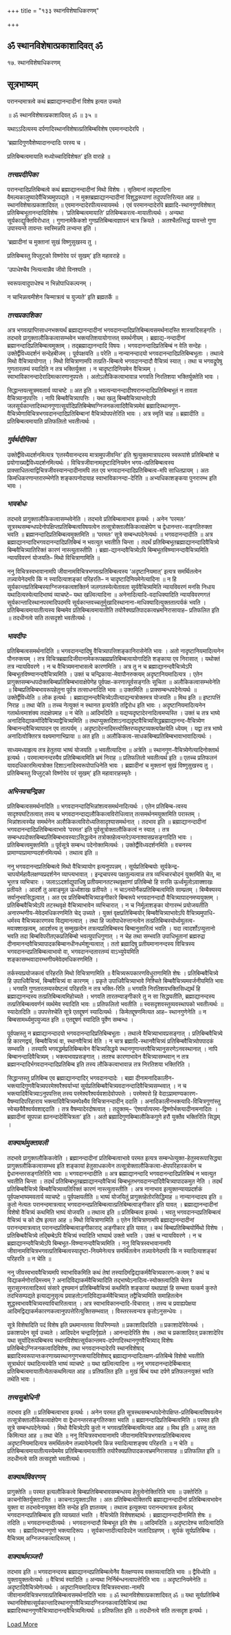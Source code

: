 +++
title = "१३३ स्थानविशेषाधिकरणम्"

+++


## ॐ स्थानविशेषात्प्रकाशादिवत् ॐ

१७. स्थानविशेषाधिकरणम्

## **सूत्रभाष्यम्**

परानन्दमात्रत्वे कथं ब्रह्माद्यानन्दादीनां विशेष इत्यत उच्यते

॥ ॐ स्थानविशेषात्प्रकाशादिवत् ॐ ॥ ३५ ॥

यथाऽऽदित्यस्य दर्पणादिस्थानविशेषात्प्रतिबिम्बविशेष एवमानन्दादेरपि ।

‘ब्रह्मादिगुणवैशेष्यादानन्दादिः परस्य च ।

प्रतिबिम्बत्वमायाति मध्योच्चादिविशेषत’ इति वाराहे ॥

### ***तत्त्वप्रदीपिका***

परानन्दादिप्रतिबिम्बत्वे कथं ब्रह्माद्यानन्दादीनां मिथो विशेषः । सृतिमानां त्वदृष्टादिना वैमल्यकालुष्यादेर्वैचित्र्यमुपपद्यते । न मुक्तब्रह्माद्यानन्दादीनां विशुद्धरूपाणां तदुपपत्तिरित्यत आह ॥ स्थानविशेषात्प्रकाशादिवत् ॥ एवमानन्दादेरपीत्यस्यायमर्थः । एवं परमानन्दादेरपि ब्रह्मादि-स्थानगुणविशेषात् प्रतिबिम्बभूतानन्दादिविशेषः । ‘प्रतिबिम्बत्वमायाति’ प्रतिबिम्बकरत्व-मायातीत्यर्थः । अन्यथा सूर्यकाद्युक्तिविरोधात् । गुणानामेकैकशो गुणप्रतिबिम्बत्वज्ञापनं चात्र क्रियते । अतश्चैतत्सिद्धं यावन्तो गुणा उपास्यन्ते तावन्तः स्वस्मिन्नपि लभ्यन्त इति ।

‘ब्रह्मादीनां च मुक्तानां सुखं विष्णुसुखस्य तु ।

प्रतिबिम्बस्तु विप्लुट्को विष्णोरेव परं सुखम्’ इति महावराहे ॥

‘उपाधेश्चैव नित्यत्वान्नैव जीवो विनश्यति ।

स्वरूपत्वादुपाधेश्च न भिन्नोपाधिकल्पनम् ।

न चाभिन्नत्वमीशेन चिन्मात्रत्वं च युज्यते’ इति ब्रह्मतर्के ॥

### ***तत्त्वप्रकाशिका***

अत्र भगवत्प्राप्तिसाधनभक्त्यर्थं ब्रह्माद्यानन्दादीनां भगवदानन्दादिप्रतिबिम्बत्वसमर्थनादस्ति शास्त्रादिसङ्गतिः । तदभावे प्रागुक्तालौकिकत्वासम्भवेन भक्त्यतिशयायोगात्तत् समर्थनीयम् । ब्रह्माद्य-नन्दादीनां ब्रह्मानन्दादिप्रतिबिम्बत्वमुक्तम् । तद्ब्रह्माद्यानन्दादि विषयः । भगवदानन्दादिप्रतिबिम्बं न वेति सन्देहः । उक्तेर्द्वैविध्यदर्शनं सन्देहबीजम् । पूर्वपक्षयति ॥ परेति ॥ नान्यानन्दादयो भगवदानन्दादिप्रतिबिम्बभूताः । तथात्वे मिथो वैचित्र्यायोगात् । मिथो विचित्राणामपि तत्प्रति-बिम्बत्वे भगवदानन्दादौ वैचित्र्यं स्यात् । तथा च भगवद्रूपेषु गुणतारतम्यं स्यादिति न तत्र भक्तिर्युक्ता । न चादृष्टादिनियमेन वैचित्र्यम् । स्वाभाविकानन्दादेरादिमत्कारणानुपपत्तेः । अतोऽलौकिकत्वाभावान्न भगवति निरतिशया भक्तिर्युक्तेति भावः ।

सिद्धान्तयत्सूत्रमवतार्य व्याचष्टे ॥ अत इति ॥ भवत्यन्यानन्दादीश्वरानन्दादिप्रतिबिम्बभूतं न तावता वैचित्र्यानुपपत्तिः । नापि बिम्बवैचित्र्यापत्तिः । यथा खलु बिम्बवैचित्र्याभावेऽपि जलसूर्यकान्तादिस्थानगुणात्सूर्यादिप्रतिबिम्बेष्वग्निजनकत्वादिवैचित्र्यमेवं ब्रह्मादिस्थानगुण-वैचित्र्येणाविचित्रभगवदानन्दादिप्रतिबिम्बानां वैचित्र्योपपत्तेरिति भावः । अत्र स्मृतिं चाह ॥ ब्रह्मादीति ॥ प्रतिबिम्बत्वमायाति प्रतिफलितो भवतीत्यर्थः ।

### ***गुर्वर्थदीपिका***

उक्तेर्द्वैविध्यदर्शनमित्यत्र ‘एतस्यैवानन्दस्य मात्रामुपजीवन्ति’ इति श्रुत्युक्तमात्रापदस्य स्वरूपांशे प्रतिबिम्बांशे च प्रयोगाख्यद्वैविध्यदर्शनमित्यर्थः । विचित्रजीवानामदृष्टादिनियमेन भगव-त्प्रतिबिम्बत्वस्य प्राक्साधितत्वाद्विचित्रजीवस्यानन्दादीनामपि तत एव भगवदानन्दादिप्रतिबिम्बत्व-मपि साधितप्रायम् । अतः किमधिकरणान्तरारम्भेणेति शङ्कापनोदायाह स्वाभाविकानन्दा-देरिति ॥ अभ्यधिकाशङ्कया पुनरारम्भ इति भावः ।

### ***भावबोधः***

तदभावे प्रागुक्तालौकिकत्वासम्भवेनेति । तदभावे प्रतिबिम्बत्वाभाव इत्यर्थः । अनेन ‘परमतः’ सूत्रस्थसम्बन्धपदेनोपक्षिप्तप्रतिबिम्बत्वविषयत्वेन तत्सूत्रोक्तालौकिकत्वाक्षेपेण च द्वेधानन्तर-सङ्गतिरुक्ता भवति ॥ ब्रह्मानन्दादिप्रतिबिम्बत्वमुक्तमिति ॥ ‘परमतः’ सूत्रे सम्बन्धपदेनेत्यर्थः ॥ भगवदानन्दादीति ॥ अत्र ब्रह्माद्यानन्दादिभगवदानन्दादिप्रतिबिम्बं न भवत्युत भवतीति चिन्ता । तदर्थं प्रतिबिम्बभूतब्रह्माद्यानन्दादिवैचित्र्ये बिम्बवैचित्र्यातिरिक्तं कारणं नास्त्युतास्तीति । ब्रह्मा-द्यानन्दवैचित्र्येऽपि बिम्बभूतविष्ण्वानन्दावैचित्र्यमिति न्यायविवरणं योजयति– मिथो विचित्राणामिति ॥

ननु विचित्रस्वभावानामपि जीवानामविचित्रभगवत्प्रतिबिम्बत्वस्य ‘अदृष्टानियमात्’ इत्यत्र समर्थितत्वेन तन्न्यायेनेदमपि किं न स्यादित्याशङ्कां परिहरति– न चादृष्टादिनियमेनेत्यादिना ॥ न हि सूर्यकान्तप्रतिबिम्बस्याग्निजनकत्वशक्तिर्न जलगतस्येत्येतावता सूर्यवैचित्र्यमिति न्यायविवरणं मनसि निधाय यथादित्यस्येत्यादिभाष्यं व्याचष्टे– यथा खल्वित्यादिना ॥ अनेनादित्यादि-वदाधिक्यादिति न्यायविवरणगतं सूर्यकान्तादिस्थानपरमादिपदमपि सूर्यकान्तवच्चतुर्मुखादिस्थानाना-माधिक्यादित्युक्ततात्पर्यकं भवति । प्रतिबिम्बत्वमायातीत्यस्य बिम्बमेव प्रतिबिम्बत्वमायातीति तयोरैक्यप्रतिपादकत्वभ्रमनिरासायाह– प्रतिफलित इति ॥ तदधीनत्वे सति तत्सदृशो भवतीत्यर्थः ।

### ***भावदीपः***

प्रतिबिम्बत्वसमर्थनादिति ॥ भगवदानन्दादिषु वैचित्र्यापत्तिशङ्कानिरासेनेति भावः । अतो नादृष्टानियमादित्यनेन पौनरुक्त्यम् । तत्र विचित्रब्रह्मादिजीवानामेकरूपब्रह्मप्रतिबिम्बत्वायोगादिति शङ्काया एव निरासात् । यथोक्तं तत्र न्यायविवरणे । न च वैचित्र्यमनाभासत्वे कारणमिति । अत्र तु न च ब्रह्माद्यानन्दवैचित्र्येऽपि बिम्बभूतविष्ण्वानन्दवैचित्र्यमिति । उक्तं च चन्द्रिकाया-मेवापौनरुक्त्यम् अदृष्टानियमादित्यत्र । एतेन प्रागुक्तसम्बन्धपदोक्तबिम्बप्रतिबिम्बभावाक्षेपेणेह पूर्वपक्ष-करणात्पूर्वसङ्गतिः सूचिता ॥ अलौकिकत्वासम्भवेनेति ॥ बिम्बप्रतिबिम्बभावरूपहेतुना पूर्वत्र तत्साधनादिति भावः ॥ उक्तमिति ॥ प्राक्सम्बन्धपदेनेत्यर्थः ॥ उक्तेर्द्वैविध्येति ॥ लोक इत्यर्थः । ब्रह्माद्यानन्दवैचित्र्येऽपीत्याद्यन्यत्रोक्तमत्र योजयति ॥ मिथ इति ॥ इष्टापत्तिं निराह ॥ तथा चेति ॥ तच्च नेत्युक्तं न स्थानत इत्यत्रेति तद्विरोध इति भावः । अदृष्टानियमादित्यनेन गतार्थत्वमाशंक्य तदाक्षेपमाह ॥ न चेति ॥ आदिमदिति ॥ यद्यप्यदृष्टादेरनादित्वमप्यस्ति । उक्तं च तत्र भाष्ये अनादिविद्याकर्मादिवैचित्र्याद्वैचित्र्यमिति ॥ तथाप्युक्तदिशाऽनाद्यदृष्टवैचित्र्यसिद्धब्रह्माद्यानन्द-वैचित्र्येण बिम्बानन्दवैचित्र्यापादन एव तात्पर्यम् । अदृष्टादेरनादिमत्त्वोक्तिरप्यदृष्टव्यक्त्यपेक्षयेति ध्येयम् । यद्वा तत्र भाष्ये अनादित्वोक्तिरत्र वक्ष्यमाणाभिप्राया ॥ अत इति ॥ अलौकिकत्व-साधकबिम्बप्रतिबिम्बभावाभावादित्यर्थः ।

साध्यमध्याहृत्य तत्र हेतुतया भाष्यं योजयति ॥ भवतीत्यादिना ॥ अत्रेति ॥ स्थानगुण-वैचित्र्येणेत्यादिनोक्तार्थ इत्यर्थः । परमात्मानन्दस्यैव प्रतिबिम्बत्वमिति भ्रमं निराह ॥ प्रतिफलितो भवतीत्यर्थ इति ॥ एतच्च प्रतिफलनं यावदधिकारमित्यत्रोक्त दिशाऽनादिस्वरूपोपाधिनेति भावः । ब्रह्मादीनां च मुक्तानां सुखं विष्णुसुखस्य तु । प्रतिबिम्बस्तु विप्लुट्को विष्णोरेव परं सुखम्’ इति महावाराहस्मृतेः ।

### ***अभिनवचन्द्रिका***

प्रतिबिम्बत्वसमर्थनादिति ॥ भगवदानन्दादिभिन्नांशत्वसमर्थनादित्यर्थः । एतेन प्रतिबिम्ब-त्वस्य सादृश्यघटितत्वात् तस्य च भगवदानन्दाद्यलौकिकत्वविरोधित्वात् तत्समर्थनमयुक्तमिति परास्तम् । भिन्नांशत्वस्येह समर्थनेन अलौकिकत्वविरोध्यतिसादृश्यासमर्थनात् । तदभाव इति ॥ ब्रह्माद्यानन्दादीनां भगवदानन्दादिप्रतिबिम्बत्वाभावे ‘परमत’ इति पूर्वसूत्रोक्तालौकिकत्वं न स्यात् । तत्र सम्बन्धपदोक्तबिम्बप्रतिबिम्बभावस्याऽसिद्धत्वेन तत्रोक्तहेत्वन्तरेऽप्यनाश्वासप्रसङ्गादिति भावः । प्रतिबिम्बत्त्वमुक्तमिति ॥ पूर्वसूत्रे सम्बन्ध पदेनोक्तमित्यर्थः । उक्तेर्द्वैविध्यदर्शनमिति ॥ वचनस्य प्रामाण्याप्रामाण्यदर्शनमित्यर्थः । तथात्व इति ॥

ननु भगवदानन्दप्रतिबिम्बत्वे मिथो वैचित्र्यायोग इत्यनुपपन्नम् । सूर्यप्रतिबिम्बयोः सूर्यकेन्द्र-चापयोर्महावैलक्षण्यप्रदर्शनेन व्याप्त्यभावात् । इन्द्रचापस्य पक्षतुल्यत्वान्न तत्र व्यभिचारचोदनं युक्तमिति चेत्, मा भूत्तत्र व्यभिचारः । जलाऽऽदर्शाद्युपाधिषु प्रतीयमानतटस्थवृक्षाणां प्रतिबिम्बो हि सरसि ऊर्ध्वमूलोऽवाक्शाखः प्रतीयते । आदर्शे तु अवाङ्मूल ऊर्ध्वशाखः प्रतीयते । न चाऽनयोर्नैकप्रतिबिम्बत्वमिति साम्प्रतम् । बिम्बैक्यस्य सर्वानुभवसिद्धत्वात् । अत एव प्रतिबिम्बवैचित्र्याङ्गीकारे बिम्बरूपे भगवदानन्दादौ वैचित्र्यापादनमप्ययुक्तम् । प्रतिबिम्बवैचित्र्येऽपि तटस्थवृक्षे वैचित्र्याभावेन व्यभिचारात् । न च निर्मूलाशङ्का योगारम्भं प्रयोजयतीति अनारम्भणीय-मेवेदमधिकरणमिति चेद् उच्यते । युक्तं वृक्षप्रतिबिम्बयोर् बिम्बवैचित्र्याभावेऽपि वैचित्र्यमुपाधि-धर्मस्य वैचित्र्यकारणस्य विद्यमानत्वात् । तथा हि जलोपाधेरुत्तानत्वेन तत्प्रतिबिम्बस्योर्ध्वमूलत्व-मवाक्शाखत्वम्, आदर्शस्य तु सम्मुखत्वेन तत्रत्यप्रतिबिम्बस्य बिम्बानुसारित्वं भवति । यदा त्वादर्शोऽप्युत्तानो भवति तदा बिम्बविपरीतएकप्रतिबिम्बो भवत्युपाधिगुणात् । न चेह तथा सम्भवति उपाधिभूतानां ब्रह्मरुद्रा दीनामानन्दवैचित्र्यापादकबिम्बानधीनधर्मशून्यत्वात् । ततो ब्रह्मादिषु प्रतीयमानानन्दस्य विचित्रस्य भगवदानन्दप्रतिबिम्बत्वाभावो वा, भगवदानन्दतारतम्यं वाऽभ्युपेयमिति शङ्कासम्भवादारम्भणीयमेवेदमधिकरणमिति ।

तर्कस्याप्रयोजकत्वं परिहरति मिथो विचित्राणामिति ॥ वैचित्र्यरूपकारणविधुराणामिति शेषः । प्रतिबिम्बवैचित्र्ये हि उपाधिवैचित्र्यं, बिम्बवैचित्र्यं वा कारणम् । प्रकृते उपाधिवैचित्र्याभावे निश्चिते बिम्बवैचित्र्यमवर्जनीयमिति भावः । भगवति गुणतारतम्यस्येष्टत्वं परिहरति न तत्र भक्ति-रिति ॥ भगवति निरतिशयभक्तिसिध्द्यर्थं हि ब्रह्माद्यानन्दस्य तत्प्रतिबिम्बत्वमिहोच्यते । भगवति तारतम्याङ्गीकारे तु न सा सिद्ध्यतीति, ब्रह्माद्यानन्दस्य तत्प्रतिबिम्बत्ववर्णनं व्यर्थमेव स्यादिति भावः ॥ प्रतिफलितो भवतीति ॥ स्वसदृशवस्तुव्यवस्थापको भवतीत्यर्थः ॥ स्यादेतदिति ॥ उपपत्तेश्चेति सूत्रे एतद्दूषणं स्यादित्यर्थः । किमेतद्दूषणमित्यत आह– स्थानगुणेनेति ॥ न बिम्बसामर्थ्यमुपयुज्यत इति ॥ एतद्दूषणं स्यादिति पूर्वेण सम्बन्धः ।

पूर्वपक्षस्तु न ब्रह्माद्यानन्दादयो भगवदानन्दादिप्रतिबिम्बभूताः । तथात्वे वैचित्र्याभावप्रसङ्गात् । प्रतिबिम्बवैचित्र्ये हि कारणद्वयं, बिम्बवैचित्र्यं वा, स्थानवैचित्र्यं वेति । न चात्र ब्रह्मादि-स्थानवैचित्र्यं प्रतिबिम्बवैचित्र्योपपादकं सम्भवति । तस्यापि भगवद्धर्मप्रतिबिम्बत्वेन वैचित्र्यसिद्धये स्थानगुणान्तरवैचित्र्यानुसरणेऽनवस्थानात् । नापि बिम्बानन्दादिवैचित्र्यम् । भक्त्यभावप्रसङ्गात् । ततश्च कारणाभावेन वैचित्र्यासम्भवान् न तत्र ब्रह्मानन्दादिर्भगवदानन्दादिप्रतिबिम्ब इति तस्य लौकिकत्वाभावान्न तत्र निरतिशया भक्तिरिति ।

सिद्धान्तस्तु प्रतिबिम्ब एव ब्रह्माद्यानन्दादिर् भगवदानन्दादेः । बह्मा दीनामनादिकालीन-भक्त्यादिगुणवैचित्र्यपरमेश्वरैश्वर्याभ्यां सूर्यप्रतिबिम्बवैचित्र्यवदानन्दादिवैचित्र्यसम्भवात् । न च भक्त्यादिवैचित्र्याऽनुपपत्तिस् तस्य परमेश्वरैश्वर्यवशादेवोपपत्तेः । परमेश्वरो हि वेदाऽप्रामाण्यकारण-वैषम्यादिपरिहाराय भक्त्यादिवैचित्र्यमपेक्ष्यैव विचित्रानन्दादीन् ददाति । अनादिकालीनभक्त्यादि-विचित्रगुणांस्तु स्वेच्छयैवैश्वर्यवशाद्ददाति । तत्र वैषम्यादेरदोषत्वात् । तदुक्तम्– ‘ऐश्वर्यात्परमा-द्विष्णोर्भक्त्यादीनामनादितः । ब्रह्मादीनां सूपपन्ना ह्यानन्दादेर्विचित्रता’ इति । अतो ब्रह्मादिगुणबिम्बालौकिकगुणे हरौ युक्तैव भक्तिरिति सिद्धम् ।

### ***वाक्यार्थमुक्तावली***

तदभावे प्रागुक्तलौकिकत्वेति । ब्रह्मानन्दादीनां प्रतिबिम्बत्वाभावे परमत इत्यत्र सम्बन्धेत्युक्त-हेतुस्वरूपासिद्ध्या प्रागुक्तलौकिकत्वासम्भव इति शङ्कायां हेतुसाधकत्वेन तत्सूत्रोक्तालौकिकत्वा-क्षेपपरिहारकत्वेन च द्वेधानन्तरसङ्गतिरिति भावः ॥ भगवदानन्दादीति ॥ अत्र ब्रह्माद्यानन्दादि भगवदानन्दादिप्रतिबिम्बं न भवत्युत भवतीति चिन्ता । तदर्थं प्रतिबिम्बभूतब्रह्माद्यानन्दवैचित्र्यं बिम्बभूतभगवदानन्दादिवैचित्र्यापादकमुत नेति । तदर्थं प्रतिबिम्बवैचित्र्ये बिम्बवैचित्र्यव्यतिरिक्तं कारणं नास्त्युतास्तीति । अत्र नानाभाव इत्युक्तन्यायप्रदर्शकं पूर्वपक्षभाष्यमवतार्य व्याचष्टे ॥ पूर्वपक्षयतीति ॥ भाष्यं योजयितुं प्रागुक्तहेतोरसिद्धिमाह ॥ नान्यानन्दादय इति ॥ कुतो नेत्यतः परानन्दमात्रत्वाद् भगवदानन्दप्रतिबिम्बत्वात्प्रतिबिम्बत्वाङ्गीकार इति यावत् । ब्रह्माद्यानन्दादीनां विशेषो वैचित्र्यं कथमिति भाष्यं योजयति ॥ तथात्व इति ॥ प्रतिबिम्बत्व इत्यर्थः । भवतु भगवदानन्दप्रतिबिम्बत्वं वैचित्र्यं च को दोष इत्यत आह ॥ मिथो विचित्राणामिति ॥ एतेन विचित्राणामपि ब्रह्माद्यानन्दादीनां परानन्दमात्रत्वात् परानन्दप्रतिबिम्बत्वाङ्गीकाराद् अङ्गीकार इति यावत् । कथं बिम्बप्रतिबिम्बयोर्मिथो विशेषः । प्रतिबिम्बवैचित्र्ये तद्बिम्बेऽपि वैचित्र्यं स्यादिति भाष्यार्थ उक्तो भवति । उक्तं च न्यायविवरणे । न च ब्रह्माद्यानन्दवैचित्र्येऽपि बिम्बभूत-विष्ण्वानन्दवैचित्र्यमिति । ननु विचित्रस्वभावानामपि जीवानामविचित्रभगवत्प्रतिबिम्बत्वस्यादृष्टा-नियमेनेत्यत्र समर्थितत्वेन तन्न्यायेनेदमपि किं न स्यादित्याशङ्कां परिहरति ॥ न चेति ॥

ननु जीवस्वभाववैचित्र्यमपि स्वाभाविकमिति कथं तेषां तस्यादिमद्विद्याकर्मवैचित्र्यकारण-कत्वम् ? कथं च विद्याकर्मणोरादिमत्त्वम् ? अनादिविद्याकर्मवैचित्र्यादिति तद्भाष्येऽनादित्व-स्योक्तत्वादिति चेत्तत्र सुरासुरनरत्वादिरूपं संसारे दृश्यमानं प्रतिबिम्बवैचित्र्यं कथमिति शङ्कायां यथाप्राज्ञं हि सम्भवा यत्कर्म कुरुते तदभिसम्पद्यते इत्याद्यनुसृत्य प्रवाहतोऽनादिविद्याकर्मवैचित्र्यात् तद्वैचित्र्यमिति समाहितत्वेन शुद्धस्वभाववैचित्र्यस्याविचारितत्वात् । अत्र स्वाभाविकानन्दादि-विचारात् । तस्य च प्रवाह्यपेक्षया आदिमद्विद्याकर्मकारणकत्वानुपपत्तेरित्युक्तिसम्भवात् । विस्तरस्त्वन्यत्र कृतोऽनुसन्धेयः ।

सूत्रे विशेषादिति पदं विशेष इति प्रथमान्ततया विपरिणम्यते ॥ प्रकाशादिवदिति ॥ प्रकाशादेरिवेत्यर्थः । प्रकाशपदेन सूर्य उच्यते । आदिपदेन चन्द्रादिर्गृह्यते । आनन्दादेरिति शेषः । तथा च प्रकाशादिवत् प्रकाशादेरिव यथा सूर्यादिरूपबिम्बस्य स्थानविशेषात्सूर्यकान्तमय-दर्पणादिस्थानगुणवैचित्र्याद् विशेषः प्रतिबिम्बेऽग्निजनकत्वादिविशेषः, तथा भगवदानन्दादेरपि स्थानविशेषाद् ब्रह्मादिस्वरूपान्तःकरणाख्यस्थानगुणभक्त्यादिविशेषाद् ब्रह्माद्यानन्दादिलक्षण-प्रतिबिम्बे विशेषो भवतीति सूत्रार्थपरं यथादित्यस्येति भाष्यं व्याचष्टे ॥ यथा खल्वित्यादिना ॥ ननु भगवदानन्दादेर्बिम्बत्वात् प्रतिबिम्बत्वमायातीत्येतत्कथमित्यत आह ॥ प्रतिफलित इति ॥ मुखं बिम्बं यथा दर्पणे प्रतिफलनयुक्तं भवति तथेति भावः ।

### ***तत्त्वसुबोधिनी***

तदभाव इति ॥ प्रतिबिम्बत्वाभाव इत्यर्थः । अनेन परमत इति सूत्रस्थसम्बन्धपदेनोपक्षिप्त-प्रतिबिम्बत्वविषयत्वेन तत्सूत्रोक्तालौकिकत्वाक्षेपेण वा द्वेधानन्तरसङ्गतिरुक्ता भवति ॥ ब्रह्मानन्दादिप्रतिबिम्बत्वमिति ॥ परमत इति सूत्रे सम्बन्धपदेनेत्यर्थः । मिथो वैचित्र्येऽपि कुतो न भगवत्प्रतिबिम्बत्वमित्यत आह ॥ मिथ इति ॥ अस्तु ततः किमित्यत आह ॥ तथा चेति ॥ ननु विचित्रस्वभावानामपि जीवानामविचित्रभगवत्प्रतिबिम्बत्वस्य अदृष्टानियमादित्यत्र समर्थितत्वेन तन्न्यायेनेदमपि किन्न स्यादित्याशङ्क्य परिहरति ॥ न चेति ॥ प्रतिबिम्बत्वमायातीत्यस्येममेव प्रतिबिम्बत्वमायातीति तयोरैक्यप्रतिपादकत्वभ्रमनिरासायाह ॥ प्रतिफलित इति ॥ तदधीनत्वे सति तत्सदृशो भवतीत्यर्थः ।

### ***वाक्यार्थविवरणम्***

प्रागुक्तेति ॥ परमत इत्यलौकिकत्वे बिम्बप्रतिबिम्बभावसम्बन्धस्य हेतुत्वेनोक्तिरिति भावः ॥ उक्तेरिति ॥ काचनोक्तिर्युक्ताऽस्ति । काचनाऽयुक्ताऽस्ति । अतः प्रतिबिम्बत्वोक्तिरपि ब्रह्माद्यानन्दादीनां प्रतिबिम्बत्वभावेन युक्ता वा तदभावेनायुक्ता वेति सन्देह इति ज्ञातव्यम् । तथात्व इत्युक्त्या परानन्दमात्रत्व इत्येतद् भगवदानन्दप्रतिबिम्बत्व इति व्याख्यातं भवति । वैचित्र्येति विशेषशब्दार्थः । ब्रह्माद्यानन्दादीनामिति शेषः ॥ तदिति ॥ भगवदानन्दादीत्यर्थः । भगवदानन्दादौ बिम्बभूत इति शेषः ॥ आदिमदिति ॥ अदृष्टादेश्च सादित्वादिति भावः । ब्रह्मादिस्थानगुणो भक्त्यादिरूपः । सूर्यकान्तादीत्यादिपदेन जलादिग्रहणम् । सूर्यकं सूर्यप्रतिबिम्बः । वैचित्र्यम् अग्निजनकत्वादिरूपम् ।

### ***वाक्यार्थमञ्जरी***

तदभाव इति ॥ भगवदानन्दस्य ब्रह्माद्यानन्दप्रतिबिम्बत्वेनैव वैलक्षण्यस्य वक्तव्यत्वादिति भावः ॥ द्वैविध्येति ॥ युक्तायुक्तत्वेत्यर्थः ॥ वैचित्र्यं स्यादिति ॥ अन्यथा निर्निर्बन्धनत्वापत्तेरिति भावः ॥ अदृष्टानियमेनेति ॥ अदृष्टादिवैचित्र्येणेत्यर्थः । अदृष्टानियमादित्यत्र विचित्रस्वभावा-नामपि जीवानामविचित्रभगवत्प्रतिबिम्बत्वसमर्थनादिति भावः ॥ ॐ स्थानविशेषात्प्रकाशादिवत् ॐ ॥ यथा सूर्यप्रतिबिम्बे स्थानविशेषात्सूर्यकान्तादिस्थानगुणवैचित्र्यादग्निजनकत्वादिवैचित्र्यं तथा ब्रह्मादिस्थानगुणवैचित्र्यादानन्दवैचित्र्यमित्यर्थः ॥ प्रतिफलित इति ॥ तदधीनत्वे सति तत्सदृश इत्यर्थः ।

  

[Load More](javaऽcriptःvoid(0))

